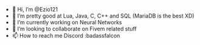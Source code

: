 - 👋 Hi, I’m @Ezio121
- 👀 I’m pretty good at Lua, Java, C, C++ and SQL (MariaDB is the best XD)
- 🌱 I’m currently working on Neural Networks
- 💞️ I’m looking to collaborate on Fivem related stuff
- 📫 How to reach me 
 Discord :badassfalcon
<!---
Ezio121/Ezio121 is a ✨ special ✨ repository because its `README.md` (this file) appears on your GitHub profile.
You can click the Preview link to take a look at your changes.
--->
